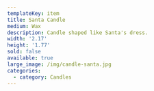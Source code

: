 ```yaml
---
templateKey: item
title: Santa Candle
medium: Wax
description: Candle shaped like Santa's dress.
width: '2.17'
height: '1.77'
sold: false
available: true
large_image: /img/candle-santa.jpg
categories:
  - category: Candles
---
```


